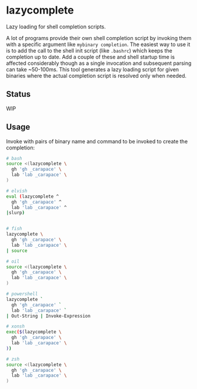 # lazycomplete

Lazy loading for shell completion scripts.

A lot of programs provide their own shell completion script by invoking them with a specific argument like `mybinary completion`. The easiest way to use it is to add the call to the shell init script (like `.bashrc`) which keeps the completion up to date. Add a couple of these and shell startup time is affected considerably though as a single invocation and subsequent parsing can take ~50-100ms. This tool generates a lazy loading script for given binaries where the actual completion script is resolved only when needed.
## Status

WIP

## Usage

Invoke with pairs of binary name and command to be invoked to create the completion:

```sh
# bash
source <(lazycomplete \
  gh 'gh _carapace' \
  lab 'lab _carapace' \
)

# elvish
eval (lazycomplete ^
  gh 'gh _carapace' ^
  lab 'lab _carapace' ^
|slurp)


# fish
lazycomplete \
  gh 'gh _carapace' \
  lab 'lab _carapace' \
| source

# oil
source <(lazycomplete \
  gh 'gh _carapace' \
  lab 'lab _carapace' \
)

# powershell
lazycomplete `
  gh 'gh _carapace' `
  lab 'lab _carapace' `
| Out-String | Invoke-Expression

# xonsh
exec($(lazycomplete \
  gh 'gh _carapace' \
  lab 'lab _carapace' \
))

# zsh
source <(lazycomplete \
  gh 'gh _carapace' \
  lab 'lab _carapace' \
)
```
